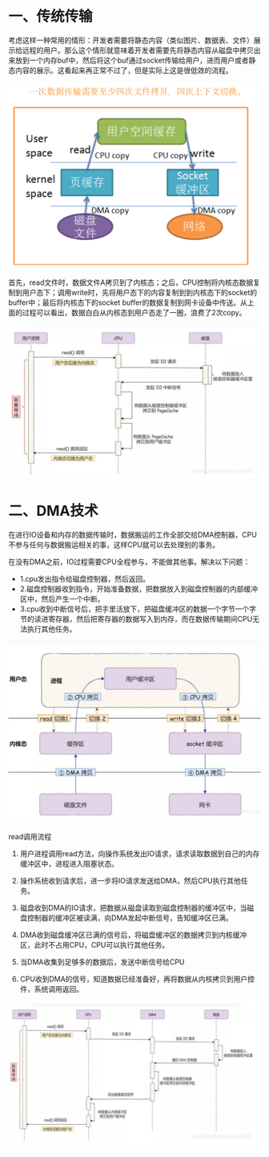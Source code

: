 # 一、传统传输

考虑这样一种常用的情形：开发者需要将静态内容（类似图片、数据表、文件）展示给远程的用户。那么这个情形就意味着开发者需要先将静态内容从磁盘中拷贝出来放到一个内存buf中，然后将这个buf通过socket传输给用户，进而用户或者静态内容的展示。这看起来再正常不过了，但是实际上这是很低效的流程。

<img src="./assert/零拷贝mmap与sendFile/WX20210918-175052@2x.png" alt="WX20210918-175052@2x" style="zoom:50%;" />

首先，read文件时，数据文件A拷贝到了内核态；之后，CPU控制将内核态数据复制到用户态下；调用write时，先将用户态下的内容复制到到内核态下的socket的buffer中；最后将内核态下的socket buffer的数据复制到网卡设备中传送。从上面的过程可以看出，数据白白从内核态到用户态走了一圈，浪费了2次copy。

<img src="./assert/零拷贝mmap与sendFile/WX20210918-175446@2x.png" alt="WX20210918-175446@2x" style="zoom:50%;" />



# 二、DMA技术

在进行IO设备和内存的数据传输时，数据搬运的工作全部交给DMA控制器，CPU不参与任何与数据搬运相关的事，这样CPU就可以去处理别的事务。

在没有DMA之前，IO过程需要CPU全程参与，不能做其他事。解决以下问题：

- 1.cpu发出指令给磁盘控制器，然后返回。
- 2.磁盘控制器收到指令，开始准备数据，把数据放入到磁盘控制器的内部缓冲区中，然后产生一个中断。
- 3.cpu收到中断信号后，把手里活放下，把磁盘缓冲区的数据一个字节一个字节的读进寄存器，然后把寄存器的数据写入到内存，而在数据传输期间CPU无法执行其他任务。

<img src="./assert/零拷贝mmap与sendFile/WX20210918-180105@2x.png" alt="WX20210918-180105@2x" style="zoom:50%;" />

read调用流程

1. 用户进程调用read方法，向操作系统发出IO请求，请求读取数据到自己的内存缓冲区中，进程进入阻塞状态。

2. 操作系统收到请求后，进一步将IO请求发送给DMA，然后CPU执行其他任务。

3. 磁盘收到DMA的IO请求，把数据从磁盘读取到磁盘控制器的缓冲区中，当磁盘控制器的缓冲区被读满，向DMA发起中断信号，告知缓冲区已满。
4. DMA收到磁盘缓冲区已满的信号后，将磁盘缓冲区的数据拷贝到内核缓冲区，此时不占用CPU，CPU可以执行其他任务。
5. 当DMA收集到足够多的数据后，发送中断信号给CPU
6. CPU收到DMA的信号，知道数据已经准备好，再将数据从内核拷贝到用户控件，系统调用返回。

<img src="./assert/零拷贝mmap与sendFile/WX20210918-175734@2x.png" alt="WX20210918-175734@2x" style="zoom:50%;" />

